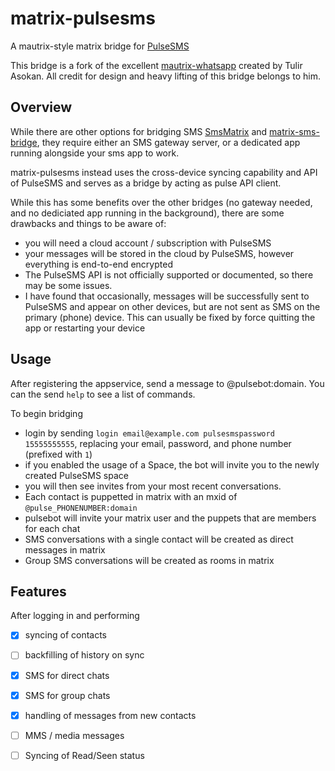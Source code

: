 # matrix-pulsesms

A mautrix-style matrix bridge for [PulseSMS](https://home.pulsesms.app/overview/)

This bridge is a fork of the excellent
[mautrix-whatsapp](https://github.com/tulir/mautrix-whatsapp) created by Tulir
Asokan. All credit for design and heavy lifting of this bridge belongs to him.

## Overview

While there are other options for bridging SMS
[SmsMatrix](https://github.com/tijder/SmsMatrix) and [matrix-sms-bridge](https://github.com/benkuly/matrix-sms-bridge), they require either an SMS gateway server, or a dedicated app running alongside your sms app to work. 

matrix-pulsesms instead uses the cross-device syncing capability and API of
PulseSMS and serves as a bridge by acting as pulse API client.

While this has some benefits over the other bridges (no gateway needed, and no
dediciated app running in the background), there are some drawbacks and things
to be aware of:
- you will need a cloud account / subscription with PulseSMS
- your messages will be stored in the cloud by PulseSMS, however everything is
  end-to-end encrypted
- The PulseSMS API is not officially supported or documented, so there may be
  some issues.
- I have found that occasionally, messages will be successfully sent to PulseSMS
  and appear on other devices, but are not sent as SMS on the primary (phone)
  device. This can usually be fixed by force quitting the app or restarting your
  device
  
## Usage

After registering the appservice, send a message to @pulsebot:domain. You can
the send `help` to see a list of commands.

To begin bridging
- login by sending `login email@example.com pulsesmspassword 15555555555`, replacing your email, password, and phone number (prefixed with `1`)
- if you enabled the usage of a Space, the bot will invite you to the newly
  created PulseSMS space
- you will then see invites from your most recent conversations.
- Each contact is puppetted in matrix with an mxid of `@pulse_PHONENUMBER:domain` 
- pulsebot will invite your matrix user and the puppets that are members for
  each chat
- SMS conversations with a single contact will be created as direct messages in
  matrix
- Group SMS conversations will be created as rooms in matrix




## Features

After logging in and performing

- [x] syncing of contacts
- [ ] backfilling of history on sync
- [x] SMS for direct chats
- [x] SMS for group chats
- [x] handling of messages from new contacts
- [ ] MMS / media messages
- [ ] Syncing of Read/Seen status
  
